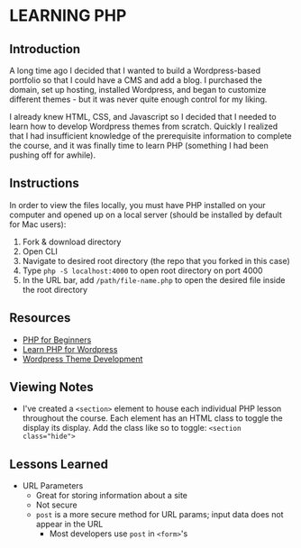 <!-- @format -->

# LEARNING PHP

## Introduction

A long time ago I decided that I wanted to build a Wordpress-based portfolio so that I could have a CMS and add a blog. I purchased the domain, set up hosting, installed Wordpress, and began to customize different themes - but it was never quite enough control for my liking.

I already knew HTML, CSS, and Javascript so I decided that I needed to learn how to develop Wordpress themes from scratch. Quickly I realized that I had insufficient knowledge of the prerequisite information to complete the course, and it was finally time to learn PHP (something I had been pushing off for awhile).

## Instructions

In order to view the files locally, you must have PHP installed on your computer and opened up on a local server (should be installed by default for Mac users):

1. Fork & download directory
2. Open CLI
3. Navigate to desired root directory (the repo that you forked in this case)
4. Type `php -S localhost:4000` to open root directory on port 4000
5. In the URL bar, add `/path/file-name.php` to open the desired file inside the root directory

## Resources

- [PHP for Beginners](https://youtu.be/OK_JCtrrv-c)
- [Learn PHP for Wordpress](https://code.tutsplus.com/courses/learn-php-for-wordpress)
- [Wordpress Theme Development](https://youtu.be/-h7gOJbIpmo)

## Viewing Notes

- I've created a `<section>` element to house each individual PHP lesson throughout the course. Each element has an HTML class to toggle the display its display. Add the class like so to toggle: `<section class="hide">`

## Lessons Learned

- URL Parameters
  - Great for storing information about a site
  - Not secure
  - `post` is a more secure method for URL params; input data does not appear in the URL
    - Most developers use `post` in `<form>`'s
